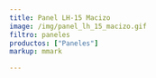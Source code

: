 ```yaml
---
title: Panel LH-15 Macizo
image: /img/panel_lh_15_macizo.gif
filtro: paneles
productos: ["Paneles"]
markup: mmark

---
```


